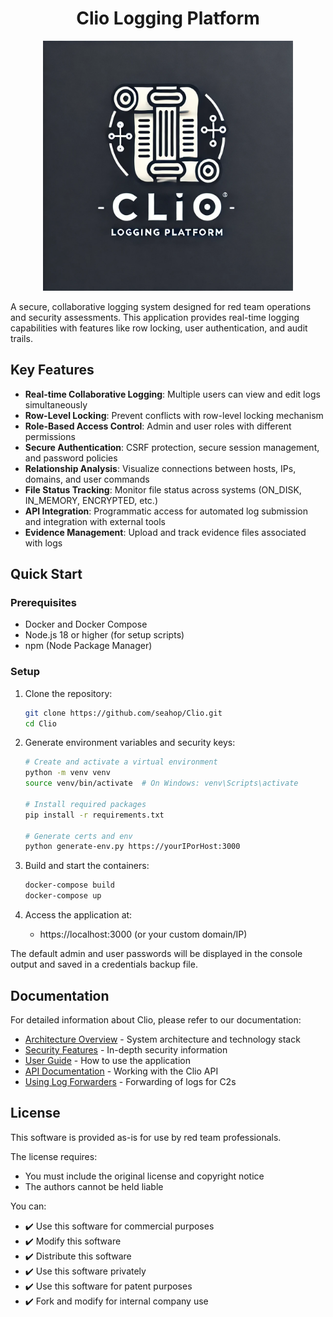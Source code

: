 <h1 align="center">Clio Logging Platform</h1>
<p align="center">
<img src="./images/Clio_Logging_Platform_Logo.png" alt="Clio Logo" width="400"/>
</p>

A secure, collaborative logging system designed for red team operations and security assessments. This application provides real-time logging capabilities with features like row locking, user authentication, and audit trails.

## Key Features

- **Real-time Collaborative Logging**: Multiple users can view and edit logs simultaneously
- **Row-Level Locking**: Prevent conflicts with row-level locking mechanism
- **Role-Based Access Control**: Admin and user roles with different permissions
- **Secure Authentication**: CSRF protection, secure session management, and password policies
- **Relationship Analysis**: Visualize connections between hosts, IPs, domains, and user commands
- **File Status Tracking**: Monitor file status across systems (ON_DISK, IN_MEMORY, ENCRYPTED, etc.)
- **API Integration**: Programmatic access for automated log submission and integration with external tools
- **Evidence Management**: Upload and track evidence files associated with logs

## Quick Start

### Prerequisites

- Docker and Docker Compose
- Node.js 18 or higher (for setup scripts)
- npm (Node Package Manager)

### Setup

1. Clone the repository:
   ```bash
   git clone https://github.com/seahop/Clio.git
   cd Clio
   ```

2. Generate environment variables and security keys:
   ```bash
   # Create and activate a virtual environment
   python -m venv venv
   source venv/bin/activate  # On Windows: venv\Scripts\activate
   
   # Install required packages
   pip install -r requirements.txt

   # Generate certs and env
   python generate-env.py https://yourIPorHost:3000
   ```

3. Build and start the containers:
   ```bash
   docker-compose build
   docker-compose up
   ```

4. Access the application at:
   - https://localhost:3000 (or your custom domain/IP)

The default admin and user passwords will be displayed in the console output and saved in a credentials backup file.

## Documentation

For detailed information about Clio, please refer to our documentation:

- [Architecture Overview](./docs/architecture.md) - System architecture and technology stack
- [Security Features](./docs/security.md) - In-depth security information
- [User Guide](./docs/user-guide.md) - How to use the application
- [API Documentation](./docs/api-guide.md) - Working with the Clio API
- [Using Log Forwarders](./log_exporter/README.md) - Forwarding of logs for C2s

## License

This software is provided as-is for use by red team professionals.

The license requires:
- You must include the original license and copyright notice
- The authors cannot be held liable

You can:
- ✔️ Use this software for commercial purposes
- ✔️ Modify this software
- ✔️ Distribute this software
- ✔️ Use this software privately
- ✔️ Use this software for patent purposes
- ✔️ Fork and modify for internal company use